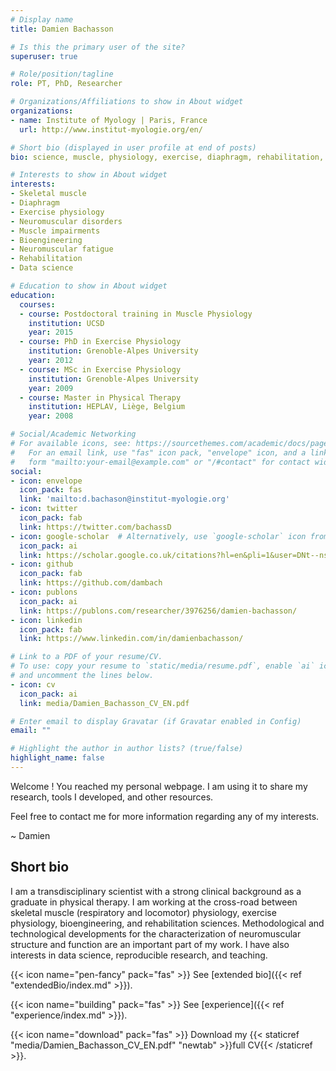 ```yaml
---
# Display name
title: Damien Bachasson

# Is this the primary user of the site?
superuser: true

# Role/position/tagline
role: PT, PhD, Researcher

# Organizations/Affiliations to show in About widget
organizations:
- name: Institute of Myology | Paris, France
  url: http://www.institut-myologie.org/en/

# Short bio (displayed in user profile at end of posts)
bio: science, muscle, physiology, exercise, diaphragm, rehabilitation, bioengineering enthusiast.

# Interests to show in About widget
interests:
- Skeletal muscle 
- Diaphragm
- Exercise physiology
- Neuromuscular disorders
- Muscle impairments
- Bioengineering
- Neuromuscular fatigue
- Rehabilitation 
- Data science

# Education to show in About widget
education:
  courses:
  - course: Postdoctoral training in Muscle Physiology
    institution: UCSD
    year: 2015
  - course: PhD in Exercise Physiology
    institution: Grenoble-Alpes University
    year: 2012
  - course: MSc in Exercise Physiology
    institution: Grenoble-Alpes University
    year: 2009
  - course: Master in Physical Therapy
    institution: HEPLAV, Liège, Belgium
    year: 2008

# Social/Academic Networking
# For available icons, see: https://sourcethemes.com/academic/docs/page-builder/#icons
#   For an email link, use "fas" icon pack, "envelope" icon, and a link in the
#   form "mailto:your-email@example.com" or "/#contact" for contact widget.
social:
- icon: envelope
  icon_pack: fas
  link: 'mailto:d.bachason@institut-myologie.org'
- icon: twitter
  icon_pack: fab
  link: https://twitter.com/bachassD
- icon: google-scholar  # Alternatively, use `google-scholar` icon from `ai` icon pack
  icon_pack: ai
  link: https://scholar.google.co.uk/citations?hl=en&pli=1&user=DNt--nsAAAAJ
- icon: github
  icon_pack: fab
  link: https://github.com/dambach
- icon: publons
  icon_pack: ai
  link: https://publons.com/researcher/3976256/damien-bachasson/
- icon: linkedin
  icon_pack: fab
  link: https://www.linkedin.com/in/damienbachasson/

# Link to a PDF of your resume/CV.
# To use: copy your resume to `static/media/resume.pdf`, enable `ai` icons in `params.toml`, 
# and uncomment the lines below.
- icon: cv
  icon_pack: ai
  link: media/Damien_Bachasson_CV_EN.pdf

# Enter email to display Gravatar (if Gravatar enabled in Config)
email: ""

# Highlight the author in author lists? (true/false)
highlight_name: false
---
```

Welcome ! You reached my personal webpage. I am using it to share my research, tools I developed, and other resources.

Feel free to contact me for more information regarding any of my interests.

~ Damien

## Short bio

I am a transdisciplinary scientist with a strong clinical background as a graduate in physical therapy. I am working at the cross-road between skeletal muscle (respiratory and locomotor) physiology, exercise physiology, bioengineering, and rehabilitation sciences. Methodological and technological developments for the characterization of neuromuscular structure and function are an important part of my work. I have also interests in data science, reproducible research, and teaching. 

{{< icon name="pen-fancy" pack="fas" >}} See [extended bio]({{< ref "extendedBio/index.md" >}}).

{{< icon name="building" pack="fas" >}} See [experience]({{< ref "experience/index.md" >}}).

{{< icon name="download" pack="fas" >}} Download my {{< staticref "media/Damien_Bachasson_CV_EN.pdf" "newtab" >}}full CV{{< /staticref >}}.